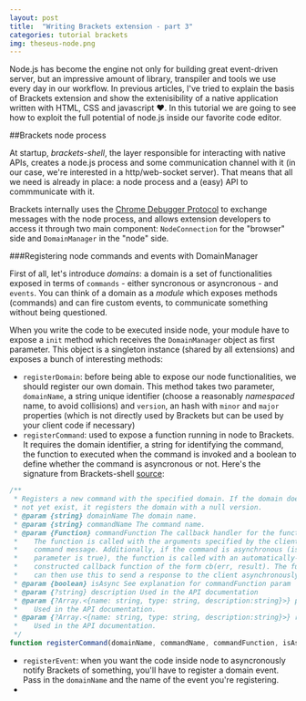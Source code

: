 ```yaml
---
layout: post
title:  "Writing Brackets extension - part 3"
categories: tutorial brackets
img: theseus-node.png
---
```


Node.js has become the engine not only for building great event-driven server, but an impressive amount of library, transpiler and tools we use every day in our workflow. In previous articles, I've tried to explain the basis of Brackets extension and show the extenisibility of a native application written with HTML, CSS and javascript ♥. In this tutorial we are going to see how to exploit the full potential of node.js inside our favorite code editor.

##Brackets node process

At startup, *brackets-shell*, the layer responsible for interacting with native APIs, creates a node.js process and some communication channel with it (in our case, we're interested in a http/web-socket server). That means that all we need is already in place: a node process and a (easy) API to commmunicate with it.

Brackets internally uses the [Chrome Debugger Protocol](https://developers.google.com/chrome-developer-tools/docs/debugger-protocol) to exchange messages with the node process, and allows extension developers to access it through two main component: `NodeConnection` for the "browser" side and `DomainManager` in the "node" side.

###Registering node commands and events with DomainManager

First of all, let's introduce *domains*: a domain is a set of functionalities exposed in terms of `commands` - either syncronous or asyncronous - and `events`. You can think of a domain as a *module* which exposes methods (commands) and can fire custom events, to communicate something without being questioned.

When you write the code to be executed inside node, your module have to expose a `init` method which receives the `DomainManager` object as first parameter. This object is a singleton instance (shared by all extensions) and exposes a bunch of interesting methods:

* `registerDomain`: before being able to expose our node functionalities, we should register our own domain. This method takes two parameter, `domainName`, a string unique identifier (choose a reasonably *namespaced* name, to avoid collisions) and `version`, an hash with `minor` and `major` properties (which is not directly used by Brackets but can be used by your client code if necessary)
* `registerCommand`: used to expose a function running in node to Brackets. It requires the domain identifier, a string for identifying the command, the function to executed when the command is invoked and a boolean to define whether the command is asyncronous or not. Here's the signature from Brackets-shell [source](https://github.com/adobe/brackets-shell/blob/master/appshell/node-core/DomainManager.js#L119):

```javascript
/**
 * Registers a new command with the specified domain. If the domain does
 * not yet exist, it registers the domain with a null version.
 * @param {string} domainName The domain name.
 * @param {string} commandName The command name.
 * @param {Function} commandFunction The callback handler for the function.
 *    The function is called with the arguments specified by the client in the
 *    command message. Additionally, if the command is asynchronous (isAsync
 *    parameter is true), the function is called with an automatically-
 *    constructed callback function of the form cb(err, result). The function
 *    can then use this to send a response to the client asynchronously.
 * @param {boolean} isAsync See explanation for commandFunction param
 * @param {?string} description Used in the API documentation
 * @param {?Array.<{name: string, type: string, description:string}>} parameters
 *    Used in the API documentation.
 * @param {?Array.<{name: string, type: string, description:string}>} returns
 *    Used in the API documentation.
 */
function registerCommand(domainName, commandName, commandFunction, isAsync, description, parameters, returns) { /*...*/ };
```
* `registerEvent`: when you want the code inside node to asyncronously notify Brackets of something, you'll have to register a domain event. Pass in the `domainName` and the name of the event you're registering.
*
